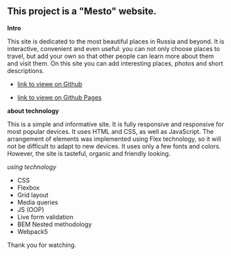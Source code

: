 ## This project is a "Mesto" website.

**Intro**

This site is dedicated to the most beautiful places in Russia and beyond.
It is interactive, convenient and even useful: you can not only choose places to travel, but add your own so that other people can learn more about them and visit them.
On this site you can add interesting places, photos and short descriptions.

-   [link to viewe on Github](https://github.com/homo-errantium/mesto)

-   [link to viewe on Github Pages](https://homo-errantium.github.io/mesto/)

**about technology**

This is a simple and informative site. It is fully responsive and responsive for most popular devices. It uses HTML and CSS, as well as JavaScript. The arrangement of elements was implemented using Flex technology, so it will not be difficult to adapt to new devices. It uses only a few fonts and colors. However, the site is tasteful, organic and friendly looking.

_using technology_

-   CSS
-   Flexbox
-   Grid layout
-   Media queries
-   JS (OOP)
-   Live form validation
-   BEM Nested methodology
-   Webpack5

Thank you for watching.

